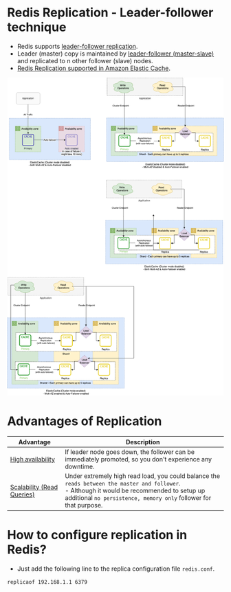 # Redis Replication - Leader-follower technique
- Redis supports [leader-follower replication](https://redis.io/docs/manual/replication/).
- Leader (master) copy is maintained by [leader-follower (master-slave)](../../4_Consistency&Replication/SingleLeaderReplication.md) and replicated to n other follower (slave) nodes.
- [Redis Replication supported in Amazon Elastic Cache](../../../2_AWS/6_DatabaseServices/AmazonElasticCache/Readme.md).

![img.png](../../../2_AWS/6_DatabaseServices/AmazonElasticCache/assets/ElasticCache-Multi-AZ.drawio.png)

# Advantages of Replication

| Advantage                                                             | Description                                                                                                                                                                                                           |
|-----------------------------------------------------------------------|-----------------------------------------------------------------------------------------------------------------------------------------------------------------------------------------------------------------------|
| [High availability](../../../7a_HighAvailability/Readme.md)           | If leader node goes down, the follower can be immediately promoted, so you don't experience any downtime.                                                                                                             |
| [Scalability (Read Queries)](../../3_ScalabilityTechniques/Readme.md) | Under extremely high read load, you could balance the `reads between the master and follower`.<br/>- Although it would be recommended to setup up additional `no persistence, memory only` follower for that purpose. |

# How to configure replication in Redis?
- Just add the following line to the replica configuration file `redis.conf`.

```
replicaof 192.168.1.1 6379
```
